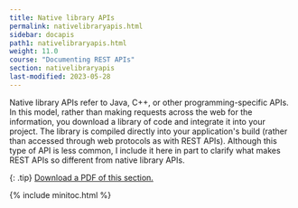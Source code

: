 ```yaml
---
title: Native library APIs
permalink: nativelibraryapis.html
sidebar: docapis
path1: nativelibraryapis.html
weight: 11.0
course: "Documenting REST APIs"
section: nativelibraryapis
last-modified: 2023-05-28
---
```


Native library APIs refer to Java, C++, or other programming-specific APIs. In this model, rather than making requests across the web for the information, you download a library of code and integrate it into your project. The library is compiled directly into your application's build (rather than accessed through web protocols as with REST APIs). Although this type of API is less common, I include it here in part to clarify what makes REST APIs so different from native library APIs.

{: .tip}
<a href="https://s3.us-west-1.wasabisys.com/learnapidoc-outputs/docapis_twelve.pdf"><i class="fas fa-file-pdf"></i> Download a PDF of this section.</a>

{% include minitoc.html %}
